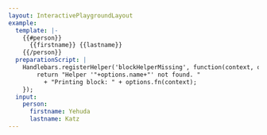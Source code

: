```yaml
---
layout: InteractivePlaygroundLayout
example:
  template: |-
    {{#person}}
      {{firstname}} {{lastname}}
    {{/person}}
  preparationScript: |
    Handlebars.registerHelper('blockHelperMissing', function(context, options) {
        return "Helper '"+options.name+"' not found. " 
          + "Printing block: " + options.fn(context); 
    });
  input:
    person:
      firstname: Yehuda
      lastname: Katz
---
```

